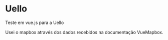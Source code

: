 # Uello
Teste em vue.js para a Uello

Usei o mapbox através dos dados recebidos na documentação VueMapbox.

